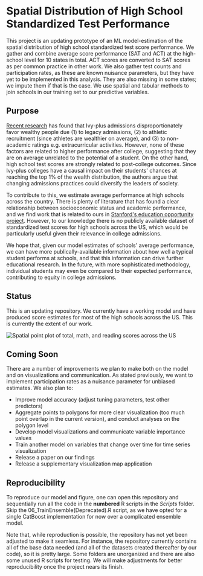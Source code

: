 # Spatial Distribution of High School Standardized Test Performance 

This project is an updating prototype of an ML model-estimation of the spatial distribution of high school standardized test score performance. We gather and combine average score performance (SAT and ACT) at the high-school level for 10 states in total. ACT scores are converted to SAT scores as per common practice in other work. We also gather test counts and participation rates, as these are known nuisance parameters, but they have yet to be implemented in this analysis. They are also missing in some states; we impute them if that is the case. We use spatial and tabular methods to join schools in our training set to our predictive variables.

## Purpose

[Recent research](https://opportunityinsights.org/wp-content/uploads/2023/07/CollegeAdmissions_Paper.pdf) has found that Ivy-plus admissions disproportionately favor wealthy people due (1) to legacy admissions, (2) to athletic recruitment (since athletes are wealthier on average), and (3) to non-academic ratings e.g. extracurricular activities. However, none of these factors are related to higher performance after college, suggesting that they are on average unrelated to the potential of a student. On the other hand, high school test scores are strongly related to post-college outcomes. Since Ivy-plus colleges have a causal impact on their students' chances at reaching the top 1% of the wealth distribution, the authors argue that changing admissions practices could diversify the leaders of society.

To contribute to this, we estimate average performance at high schools across the country. There is plenty of literature that has found a clear relationship between socioeconomic status and academic performance, and we find work that is related to ours in [Stanford's education opportunity project](https://edopportunity.org/). However, to our knowledge there is no publicly available dataset of standardized test scores for high schools across the US, which would be particularly useful given their relevance in college admissions.

We hope that, given our model estimates of schools' average performance, we can have more publically-available information about how well a typical student performs at schools, and that this information can drive further educational research. In the future, with more sophisticated methodology, individual students may even be compared to their expected performance, contributing to equity in college admissions. 

## Status

This is an updating repository. We currently have a working model and have produced score estimates for most of the high schools across the US. This is currently the extent of our work.

![Spatial point plot of total, math, and reading scores across the US](https://github.com/9Dread/educationopportunity/blob/main/Figures/Points.PNG?raw=true)

## Coming Soon

There are a number of improvements we plan to make both on the model and on visualizations and communication. As stated previously, we want to implement participation rates as a nuisance parameter for unbiased estimates. We also plan to:
* Improve model accuracy (adjust tuning parameters, test other predictors)
* Aggregate points to polygons for more clear visualization (too much point overlap in the current version), and conduct analyses on the polygon level
* Develop model visualizations and communicate variable importance values
* Train another model on variables that change over time for time series visualization
* Release a paper on our findings
* Release a supplementary visualization map application

## Reproducibility

To reproduce our model and figure, one can open this repository and sequentially run all the code in the **numbered** R scripts in the *Scripts* folder. Skip the 06_TrainEnsemble(Deprecated).R script, as we have opted for a single CatBoost implementation for now over a complicated ensemble model.

Note that, while reproduction is possible, the repository has not yet been adjusted to make it seamless. For instance, the repository currently contains all of the base data needed (and all of the datasets created thereafter by our code), so it is pretty large. Some folders are unorganized and there are also some unused R scripts for testing. We will make adjustments for better reproducibility once the project nears its finish.

